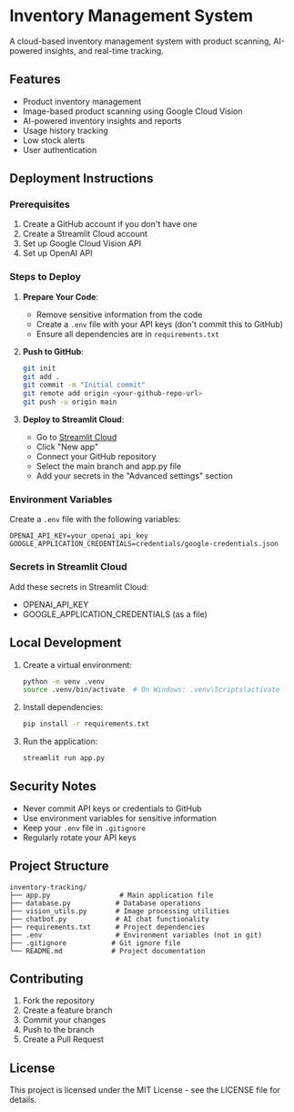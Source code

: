 # Inventory Management System

A cloud-based inventory management system with product scanning, AI-powered insights, and real-time tracking.

## Features

- Product inventory management
- Image-based product scanning using Google Cloud Vision
- AI-powered inventory insights and reports
- Usage history tracking
- Low stock alerts
- User authentication

## Deployment Instructions

### Prerequisites

1. Create a GitHub account if you don't have one
2. Create a Streamlit Cloud account
3. Set up Google Cloud Vision API
4. Set up OpenAI API

### Steps to Deploy

1. **Prepare Your Code**:
   - Remove sensitive information from the code
   - Create a `.env` file with your API keys (don't commit this to GitHub)
   - Ensure all dependencies are in `requirements.txt`

2. **Push to GitHub**:
   ```bash
   git init
   git add .
   git commit -m "Initial commit"
   git remote add origin <your-github-repo-url>
   git push -u origin main
   ```

3. **Deploy to Streamlit Cloud**:
   - Go to [Streamlit Cloud](https://streamlit.io/cloud)
   - Click "New app"
   - Connect your GitHub repository
   - Select the main branch and app.py file
   - Add your secrets in the "Advanced settings" section

### Environment Variables

Create a `.env` file with the following variables:
```
OPENAI_API_KEY=your_openai_api_key
GOOGLE_APPLICATION_CREDENTIALS=credentials/google-credentials.json
```

### Secrets in Streamlit Cloud

Add these secrets in Streamlit Cloud:
- OPENAI_API_KEY
- GOOGLE_APPLICATION_CREDENTIALS (as a file)

## Local Development

1. Create a virtual environment:
   ```bash
   python -m venv .venv
   source .venv/bin/activate  # On Windows: .venv\Scripts\activate
   ```

2. Install dependencies:
   ```bash
   pip install -r requirements.txt
   ```

3. Run the application:
   ```bash
   streamlit run app.py
   ```

## Security Notes

- Never commit API keys or credentials to GitHub
- Use environment variables for sensitive information
- Keep your `.env` file in `.gitignore`
- Regularly rotate your API keys

## Project Structure

```
inventory-tracking/
├── app.py                 # Main application file
├── database.py           # Database operations
├── vision_utils.py       # Image processing utilities
├── chatbot.py            # AI chat functionality
├── requirements.txt      # Project dependencies
├── .env                  # Environment variables (not in git)
├── .gitignore           # Git ignore file
└── README.md            # Project documentation
```

## Contributing

1. Fork the repository
2. Create a feature branch
3. Commit your changes
4. Push to the branch
5. Create a Pull Request

## License

This project is licensed under the MIT License - see the LICENSE file for details. 